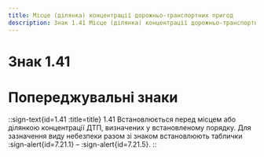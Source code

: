 ```yaml
---
title: Місце (ділянка) концентрації дорожньо-транспортних пригод
description: Знак 1.41 Місце (ділянка) концентрації дорожньо-транспортних пригод
---
```

# Знак 1.41
# Попереджувальні знаки
::sign-text{id=1.41 :title=title}
1.41 Встановлюється перед місцем або ділянкою концентрації ДТП, визначених у встановленому порядку. Для зазначення виду небезпеки разом зі знаком встановлюють таблички :sign-alert{id=7.21.1} – :sign-alert{id=7.21.5}.
::